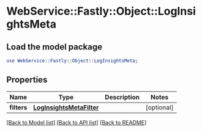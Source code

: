 # WebService::Fastly::Object::LogInsightsMeta

## Load the model package
```perl
use WebService::Fastly::Object::LogInsightsMeta;
```

## Properties
Name | Type | Description | Notes
------------ | ------------- | ------------- | -------------
**filters** | [**LogInsightsMetaFilter**](LogInsightsMetaFilter.md) |  | [optional] 

[[Back to Model list]](../README.md#documentation-for-models) [[Back to API list]](../README.md#documentation-for-api-endpoints) [[Back to README]](../README.md)


